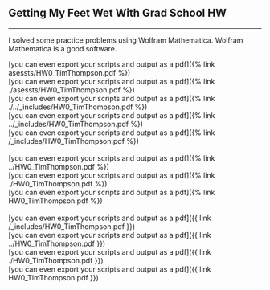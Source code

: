 ## Getting My Feet Wet With Grad School HW

---
I solved some practice problems using Wolfram Mathematica. Wolfram Mathematica is a good software.

[you can even export your scripts and output as a pdf]({% link asessts/HW0_TimThompson.pdf %}) <br>
[you can even export your scripts and output as a pdf]({% link ./asessts/HW0_TimThompson.pdf %}) <br>
[you can even export your scripts and output as a pdf]({% link ./../_includes/HW0_TimThompson.pdf %}) <br>
[you can even export your scripts and output as a pdf]({% link ../_includes/HW0_TimThompson.pdf %}) <br>
[you can even export your scripts and output as a pdf]({% link /_includes/HW0_TimThompson.pdf %}) <br><br>
[you can even export your scripts and output as a pdf]({% link ../HW0_TimThompson.pdf %}) <br>
[you can even export your scripts and output as a pdf]({% link ./HW0_TimThompson.pdf %}) <br>
[you can even export your scripts and output as a pdf]({% link HW0_TimThompson.pdf %}) <br><br>
[you can even export your scripts and output as a pdf]({{ link /_includes/HW0_TimThompson.pdf }}) <br>
[you can even export your scripts and output as a pdf]({{ link ../HW0_TimThompson.pdf }}) <br>
[you can even export your scripts and output as a pdf]({{ link ./HW0_TimThompson.pdf }}) <br>
[you can even export your scripts and output as a pdf]({{ link HW0_TimThompson.pdf }}) <br>

